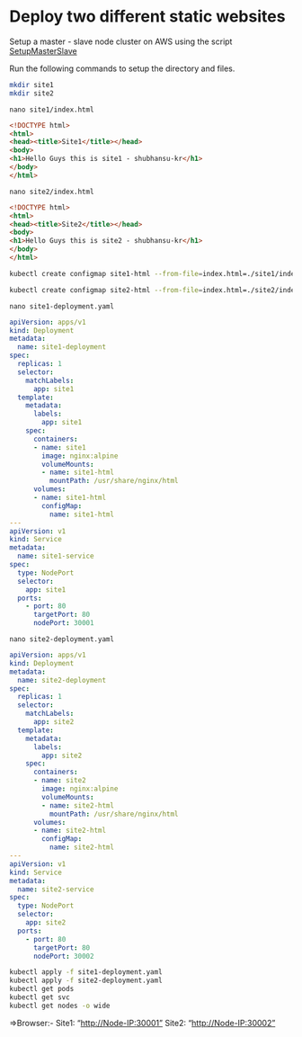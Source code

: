 # Deploy two different static websites

Setup a master - slave node cluster on AWS using the script [SetupMasterSlave](./../../Script/SetupMasterSlave.sh)

Run the following commands to setup the directory and files.

```sh
mkdir site1
mkdir site2
```

`nano site1/index.html`

```html
<!DOCTYPE html>
<html>
<head><title>Site1</title></head>
<body>
<h1>Hello Guys this is site1 - shubhansu-kr</h1>
</body>
</html>
```

`nano site2/index.html`

```html
<!DOCTYPE html>
<html>
<head><title>Site2</title></head>
<body>
<h1>Hello Guys this is site2 - shubhansu-kr</h1>
</body>
</html>
```

```bash
kubectl create configmap site1-html --from-file=index.html=./site1/index.html

kubectl create configmap site2-html --from-file=index.html=./site2/index.html
```

`nano site1-deployment.yaml`

```yaml
apiVersion: apps/v1
kind: Deployment
metadata:
  name: site1-deployment
spec:
  replicas: 1
  selector:
    matchLabels:
      app: site1
  template:
    metadata:
      labels:
        app: site1
    spec:
      containers:
      - name: site1
        image: nginx:alpine
        volumeMounts:
        - name: site1-html
          mountPath: /usr/share/nginx/html
      volumes:
      - name: site1-html
        configMap:
          name: site1-html
---
apiVersion: v1
kind: Service
metadata:
  name: site1-service
spec:
  type: NodePort
  selector:
    app: site1
  ports:
    - port: 80
      targetPort: 80
      nodePort: 30001
```

`nano site2-deployment.yaml`

```yaml
apiVersion: apps/v1
kind: Deployment
metadata:
  name: site2-deployment
spec:
  replicas: 1
  selector:
    matchLabels:
      app: site2
  template:
    metadata:
      labels:
        app: site2
    spec:
      containers:
      - name: site2
        image: nginx:alpine
        volumeMounts:
        - name: site2-html
          mountPath: /usr/share/nginx/html
      volumes:
      - name: site2-html
        configMap:
          name: site2-html
---
apiVersion: v1
kind: Service
metadata:
  name: site2-service
spec:
  type: NodePort
  selector:
    app: site2
  ports:
    - port: 80
      targetPort: 80
      nodePort: 30002
```

```bash
kubectl apply -f site1-deployment.yaml
kubectl apply -f site2-deployment.yaml
kubectl get pods
kubectl get svc
kubectl get nodes -o wide
```

=>Browser:-
 Site1: “<http://Node-IP:30001”>
 Site2: “<http://Node-IP:30002”>
